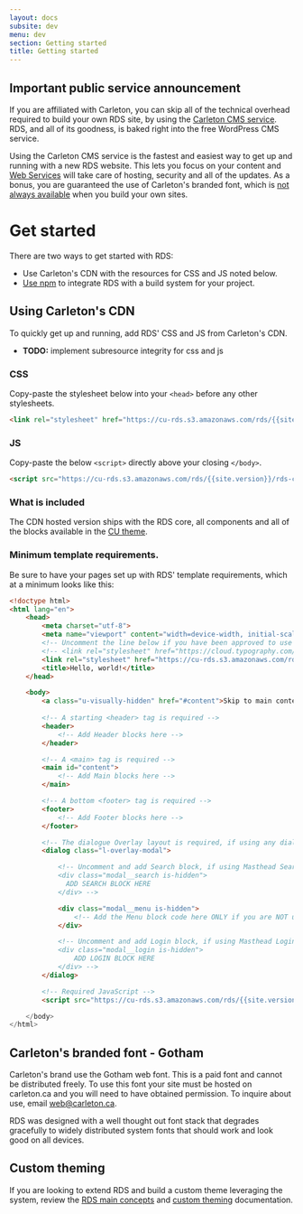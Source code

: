 ```yaml
---
layout: docs
subsite: dev
menu: dev
section: Getting started
title: Getting started
---
```

## Important public service announcement

If you are affiliated with Carleton, you can skip all of the technical overhead required to build your own RDS site, by using the [Carleton CMS service](https://carleton.ca/webservices/request-a-website/). RDS, and all of its goodness, is baked right into the free WordPress CMS service.

Using the Carleton CMS service is the fastest and easiest way to get up and running with a new RDS website. This lets you focus on your content and [Web Services](https://carleton.ca/webservices) will take care of hosting, security and all of the updates. As a bonus, you are guaranteed the use of Carleton's branded font, which is [not always available](#carleton%27s-branded-font---gotham) when you build your own sites.

# Get started

There are two ways to get started with RDS:

 - Use Carleton's CDN with the resources for CSS and JS noted below.
 - [Use npm](starter-packages/#install-rds-with-npm) to integrate RDS with a build system for your project.

## Using Carleton's CDN

To quickly get up and running, add RDS' CSS and JS from Carleton's CDN.

 - **TODO:** implement subresource integrity for css and js

### CSS

Copy-paste the stylesheet <link> below into your `<head>` before any other stylesheets.

```html
<link rel="stylesheet" href="https://cu-rds.s3.amazonaws.com/rds/{{site.version}}/rds-cu.css.gz" media="print" onload="this.media='all'">
```

### JS

Copy-paste the below `<script>` directly above your closing `</body>`.

```html
<script src="https://cu-rds.s3.amazonaws.com/rds/{{site.version}}/rds-cu.js.gz" crossorigin="anonymous">
```

### What is included

The CDN hosted version ships with the RDS core, all components and all of the blocks available in the [CU theme](#).

### Minimum template requirements.

Be sure to have your pages set up with RDS' template requirements, which at a minimum looks like this:

```html
<!doctype html>
<html lang="en">
    <head>
        <meta charset="utf-8">
        <meta name="viewport" content="width=device-width, initial-scale=1, shrink-to-fit=no">
        <!-- Uncomment the line below if you have been approved to use the CU's paid Gotham font -->
        <!-- <link rel="stylesheet" href="https://cloud.typography.com/6307052/6118752/css/fonts.css" /> -->
        <link rel="stylesheet" href="https://cu-rds.s3.amazonaws.com/rds/{{site.version}}/rds.css.gz" media="print" onload="this.media='all'">
        <title>Hello, world!</title>
    </head>

    <body>
        <a class="u-visually-hidden" href="#content">Skip to main content</a>
        
        <!-- A starting <header> tag is required -->
        <header>
            <!-- Add Header blocks here -->
        </header>

        <!-- A <main> tag is required -->
        <main id="content">
            <!-- Add Main blocks here -->
        </main>

        <!-- A bottom <footer> tag is required -->
        <footer>
            <!-- Add Footer blocks here -->
        </footer>

        <!-- The dialogue Overlay layout is required, if using any dialogue blocks or mobile menu. -->
        <dialog class="l-overlay-modal">

            <!-- Uncomment and add Search block, if using Masthead Search  
            <div class="modal__search is-hidden">
              ADD SEARCH BLOCK HERE
            </div> -->

            <div class="modal__menu is-hidden">
                <!-- Add the Menu block code here ONLY if you are NOT using a SideNav and want a menu-->
            </div>

            <!-- Uncomment and add Login block, if using Masthead Login 
            <div class="modal__login is-hidden">
                ADD LOGIN BLOCK HERE
            </div> -->
        </dialog>

        <!-- Required JavaScript -->
        <script src="https://cu-rds.s3.amazonaws.com/rds/{{site.version}}/rds-cu.js.gz" crossorigin="anonymous">

    </body>
</html>
```

## Carleton's branded font - Gotham

Carleton's brand use the Gotham web font. This is a paid font and cannot be distributed freely. To use this font your site must be hosted on carleton.ca and you will need to have obtained permission.  To inquire about use, email [web@carleton.ca](mailto:web@carleton.ca).

RDS was designed with a well thought out font stack that degrades gracefully to widely distributed system fonts that should work and look good on all devices.

## Custom theming

If you are looking to extend RDS and build a custom theme leveraging the system, review the [RDS main concepts]({{site.url}}dev/main-concepts/) and [custom theming]({{site.url}}dev/custom-theming/) documentation.
